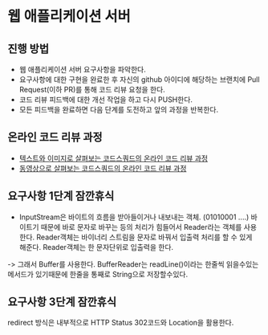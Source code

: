 # 웹 애플리케이션 서버
## 진행 방법
* 웹 애플리케이션 서버 요구사항을 파악한다.
* 요구사항에 대한 구현을 완료한 후 자신의 github 아이디에 해당하는 브랜치에 Pull Request(이하 PR)를 통해 코드 리뷰 요청을 한다.
* 코드 리뷰 피드백에 대한 개선 작업을 하고 다시 PUSH한다.
* 모든 피드백을 완료하면 다음 단계를 도전하고 앞의 과정을 반복한다.

## 온라인 코드 리뷰 과정
* [텍스트와 이미지로 살펴보는 코드스쿼드의 온라인 코드 리뷰 과정](https://github.com/code-squad/codesquad-docs/blob/master/codereview/README.md)
* [동영상으로 살펴보는 코드스쿼드의 온라인 코드 리뷰 과정](https://youtu.be/a5c9ku-_fok)


## 요구사항 1단계 잠깐휴식
* InputStream은 바이트의 흐름을 받아들이거나 내보내는 객체. (01010001 ....)
바이트기 때문에 바로 문자로 바꾸는 등의 처리가 힘들어서 Reader라는 객체를 사용한다.
Reader객체는 바이너리 스트림을 문자로 바꿔서 입출력 처리를 할 수 있게 해준다.
Reader객체는 한 문자단위로 입출력을 한다.

-> 그래서 Buffer를 사용한다.
BufferReader는 readLine()이라는 한줄씩 읽을수있는 메서드가 있기때문에 한줄을 통째로 String으로 저장할수있다.


## 요구사항 3단계 잠깐휴식
redirect 방식은 내부적으로 HTTP Status 302코드와 Location을 활용한다.

